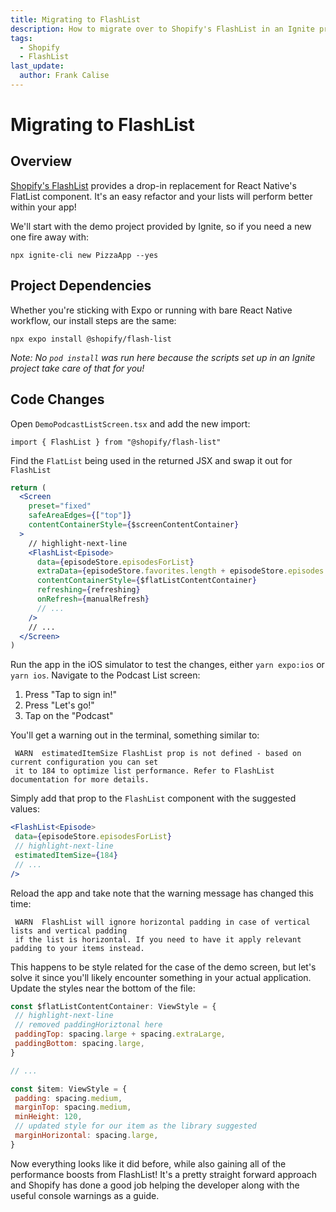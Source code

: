 ```yaml
---
title: Migrating to FlashList
description: How to migrate over to Shopify's FlashList in an Ignite project
tags:
  - Shopify
  - FlashList
last_update:
  author: Frank Calise
---
```


# Migrating to FlashList

## Overview

[Shopify's FlashList](https://shopify.github.io/flash-list/) provides a drop-in replacement for React Native's FlatList component. It's an easy refactor and your lists will perform better within your app!

We'll start with the demo project provided by Ignite, so if you need a new one fire away with:

```nodejs
npx ignite-cli new PizzaApp --yes
```

## Project Dependencies

Whether you're sticking with Expo or running with bare React Native workflow, our install steps are the same:

```nodejs
npx expo install @shopify/flash-list
```

_Note: No `pod install` was run here because the scripts set up in an Ignite project take care of that for you!_

## Code Changes

Open `DemoPodcastListScreen.tsx` and add the new import:

```tsx
import { FlashList } from "@shopify/flash-list"
```

Find the `FlatList` being used in the returned JSX and swap it out for `FlashList`

```jsx
return (
  <Screen
    preset="fixed"
    safeAreaEdges={["top"]}
    contentContainerStyle={$screenContentContainer}
  >
    // highlight-next-line
    <FlashList<Episode>
      data={episodeStore.episodesForList}
      extraData={episodeStore.favorites.length + episodeStore.episodes.length}
      contentContainerStyle={$flatListContentContainer}
      refreshing={refreshing}
      onRefresh={manualRefresh}
      // ...
    />    
    // ...
  </Screen>
)
```

Run the app in the iOS simulator to test the changes, either `yarn expo:ios` or `yarn ios`. Navigate to the Podcast List screen:

1. Press "Tap to sign in!"
2. Press "Let's go!"
3. Tap on the "Podcast"

You'll get a warning out in the terminal, something similar to:

```
 WARN  estimatedItemSize FlashList prop is not defined - based on current configuration you can set
 it to 184 to optimize list performance. Refer to FlashList documentation for more details.
 ```

 Simply add that prop to the `FlashList` component with the suggested values:

 ```jsx
<FlashList<Episode>
  data={episodeStore.episodesForList}
  // highlight-next-line
  estimatedItemSize={184}
  // ...
/>
```

Reload the app and take note that the warning message has changed this time:

```
 WARN  FlashList will ignore horizontal padding in case of vertical lists and vertical padding 
 if the list is horizontal. If you need to have it apply relevant padding to your items instead.
 ```

 This happens to be style related for the case of the demo screen, but let's solve it since you'll likely encounter something in your actual application. Update the styles near the bottom of the file:

 ```jsx
 const $flatListContentContainer: ViewStyle = {
  // highlight-next-line
  // removed paddingHoriztonal here
  paddingTop: spacing.large + spacing.extraLarge,
  paddingBottom: spacing.large,
}

// ...

const $item: ViewStyle = {
  padding: spacing.medium,
  marginTop: spacing.medium,
  minHeight: 120,
  // updated style for our item as the library suggested
  marginHorizontal: spacing.large, 
}
```

Now everything looks like it did before, while also gaining all of the performance boosts from FlashList! It's a pretty straight forward approach and Shopify has done a good job helping the developer along with the useful console warnings as a guide.